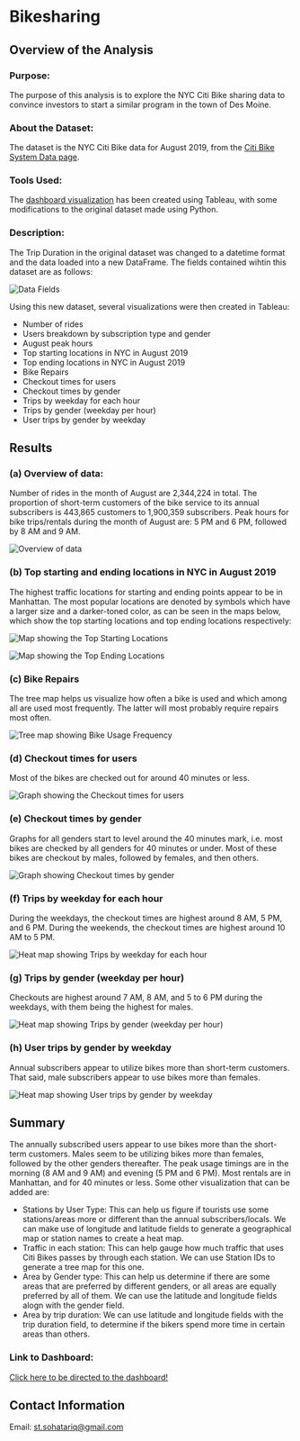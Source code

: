 # Bikesharing
## Overview of the Analysis
### Purpose:
The purpose of this analysis is to explore the NYC Citi Bike sharing data to convince investors to start a similar program in the town of Des Moine.

### About the Dataset:
The dataset is the NYC Citi Bike data for August 2019, from the [Citi Bike System Data page](https://ride.citibikenyc.com/system-data).

### Tools Used:
The [dashboard visualization](https://public.tableau.com/app/profile/sturr/viz/Book_bikesharing/NYCStory) has been created using Tableau, with some modifications to the original dataset made using Python.

### Description:
The Trip Duration in the original dataset was changed to a datetime format and the data loaded into a new DataFrame. The fields contained wihtin this dataset are as follows:

![Data Fields](https://github.com/SohaT7/Bikesharing/blob/main/Images/Datafields.png)

Using this new dataset, several visualizations were then created in Tableau:
- Number of rides
- Users breakdown by subscription type and gender
- August peak hours
- Top starting locations in NYC in August 2019
- Top ending locations in NYC in August 2019
- Bike Repairs
- Checkout times for users
- Checkout times by gender
- Trips by weekday for each hour
- Trips by gender (weekday per hour)
- User trips by gender by weekday

## Results
### (a) Overview of data:
Number of rides in the month of August are 2,344,224 in total. The proportion of short-term customers of the bike service to its annual subscribers is 443,865 customers to 1,900,359 subscribers. Peak hours for bike trips/rentals during the month of August are: 5 PM and 6 PM, followed by 8 AM and 9 AM.

![Overview of data](https://github.com/SohaT7/Bikesharing/blob/main/Images/Overview.png)

### (b) Top starting and ending locations in NYC in August 2019
The highest traffic locations for starting and ending points appear to be in Manhattan. The most popular locations are denoted by symbols which have a larger size and a darker-toned color, as can be seen in the maps below, which show the top starting locations and top ending locations respectively:

![Map showing the Top Starting Locations](https://github.com/SohaT7/Bikesharing/blob/main/Images/TopStartingLocations.png)

![Map showing the Top Ending Locations](https://github.com/SohaT7/Bikesharing/blob/main/Images/TopEndingLocations.png)

### (c) Bike Repairs
The tree map helps us visualize how often a bike is used and which among all are used most frequently. The latter will most probably require repairs most often.

![Tree map showing Bike Usage Frequency](https://github.com/SohaT7/Bikesharing/blob/main/Images/BikeRepairs.png)

### (d) Checkout times for users
Most of the bikes are checked out for around 40 minutes or less.

![Graph showing the Checkout times for users](https://github.com/SohaT7/Bikesharing/blob/main/Images/CheckoutTimesForUsers.png)

### (e) Checkout times by gender
Graphs for all genders start to level around the 40 minutes mark, i.e. most bikes are checked by all genders for 40 minutes or under. Most of these bikes are checkout by males, followed by females, and then others. 

![Graph showing Checkout times by gender](https://github.com/SohaT7/Bikesharing/blob/main/Images/CheckoutTimesByGender.png)

### (f) Trips by weekday for each hour
During the weekdays, the checkout times are highest around 8 AM, 5 PM, and 6 PM. During the weekends, the checkout times are highest around 10 AM to 5 PM.

![Heat map showing Trips by weekday for each hour](https://github.com/SohaT7/Bikesharing/blob/main/Images/TripsByWeekday.png)

### (g) Trips by gender (weekday per hour)
Checkouts are highest around 7 AM, 8 AM, and 5 to 6 PM during the weekdays, with them being the highest for males.

![Heat map showing Trips by gender (weekday per hour)](https://github.com/SohaT7/Bikesharing/blob/main/Images/TripsByGender.png)

### (h) User trips by gender by weekday
Annual subscribers appear to utilize bikes more than short-term customers. That said, male subscribers appear to use bikes more than females.

![Heat map showing User trips by gender by weekday](https://github.com/SohaT7/Bikesharing/blob/main/Images/UserTrips.png)

## Summary
The annually subscribed users appear to use bikes more than the short-term customers. Males seem to be utilizing bikes more than females, followed by the other genders thereafter. The peak usage timings are in the morning (8 AM and 9 AM) and evening (5 PM and 6 PM). Most rentals are in Manhattan, and for 40 minutes or less. 
Some other visualization that can be added are:
- Stations by User Type: This can help us figure if tourists use some stations/areas more or different than the annual subscribers/locals. We can make use of longitude and latitude fields to generate a geographical map or station names to create a heat map.
- Traffic in each station: This can help gauge how much traffic that uses Citi Bikes passes by through each station. We can use Station IDs to generate a tree map for this one. 
- Area by Gender type: This can help us determine if there are some areas that are preferred by different genders, or all areas are equally preferred by all of them. We can use the latitude and longitude fields alogn with the gender field. 
- Area by trip duration: We can use latitude and longitude fields with the trip duration field, to determine if the bikers spend more time in certain areas than others. 

### Link to Dashboard:
[Click here to be directed to the dashboard!](https://public.tableau.com/app/profile/sturr/viz/Book_bikesharing/NYCStory)

## Contact Information
Email: st.sohatariq@gmail.com
